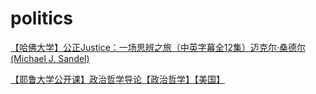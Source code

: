 # politics

[【哈佛大学】公正Justice：一场思辨之旅（中英字幕全12集）迈克尔·桑德尔(Michael J. Sandel)](https://www.bilibili.com/video/BV1ct4y167fM/)

[【耶鲁大学公开课】政治哲学导论【政治哲学】【美国】](https://www.bilibili.com/video/BV1wx411y7uW/)